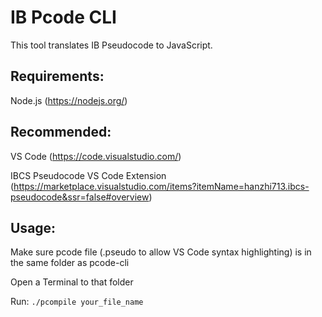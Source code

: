 # IB Pcode CLI

This tool translates IB Pseudocode to JavaScript.

## Requirements:
Node.js (https://nodejs.org/)

## Recommended:
VS Code (https://code.visualstudio.com/)

IBCS Pseudocode VS Code Extension (https://marketplace.visualstudio.com/items?itemName=hanzhi713.ibcs-pseudocode&ssr=false#overview)

## Usage:
Make sure pcode file (.pseudo to allow VS Code syntax highlighting) is in the same folder as pcode-cli

Open a Terminal to that folder

Run:
    `./pcompile your_file_name`

